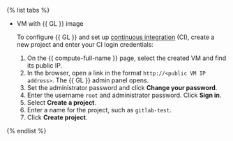 {% list tabs %}

- VM with {{ GL }} image

  To configure {{ GL }} and set up [continuous integration](https://en.wikipedia.org/wiki/Continuous_integration) (CI), create a new project and enter your CI login credentials:
  1. On the {{ compute-full-name }} page, select the created VM and find its public IP.
  1. In the browser, open a link in the format `http://<public VM IP address>`. The {{ GL }} admin panel opens.
  1. Set the administrator password and click **Change your password**.
  1. Enter the username `root` and administrator password. Click **Sign in**.
  1. Select **Create a project**.
  1. Enter a name for the project, such as `gitlab-test`.
  1. Click **Create project**.

{% endlist %}